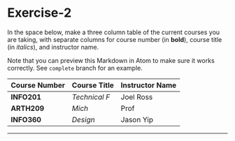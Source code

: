 # Exercise-2
In the space below, make a three column table of the current courses you are taking, with separate columns for course number (in **bold**), course title (in _italics_), and instructor name.

Note that you can preview this Markdown in Atom to make sure it works correctly. See `complete` branch for an example.

| Course Number | Course Title | Instructor Name |
|-------------|---------------|------------------|
| **INFO201** | _Technical F_ | Joel Ross |
| **ARTH209** | _Mich_ | Prof |
| **INFO360** | _Design_ | Jason Yip |
---
